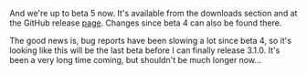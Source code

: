 And we're up to beta 5 now. It's available from the downloads section and at the GitHub release [page](https://github.com/sirjuddington/SLADE/releases/tag/3.1.0_b5). Changes since beta 4 can also be found there.

The good news is, bug reports have been slowing a lot since beta 4, so it's looking like this will be the last beta before I can finally release 3.1.0. It's been a very long time coming, but shouldn't be much longer now...